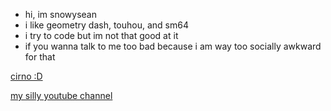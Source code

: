 - hi, im snowysean
- i like geometry dash, touhou, and sm64
- i try to code but im not that good at it
- if you wanna talk to me too bad because i am way too socially awkward for that

[cirno :D](https://github.com/snowysean/snowysean/assets/133269743/2c978e8d-83b7-46a7-bab2-7177df784f6d)

[my silly youtube channel](https://www.youtube.com/@snowysean)
